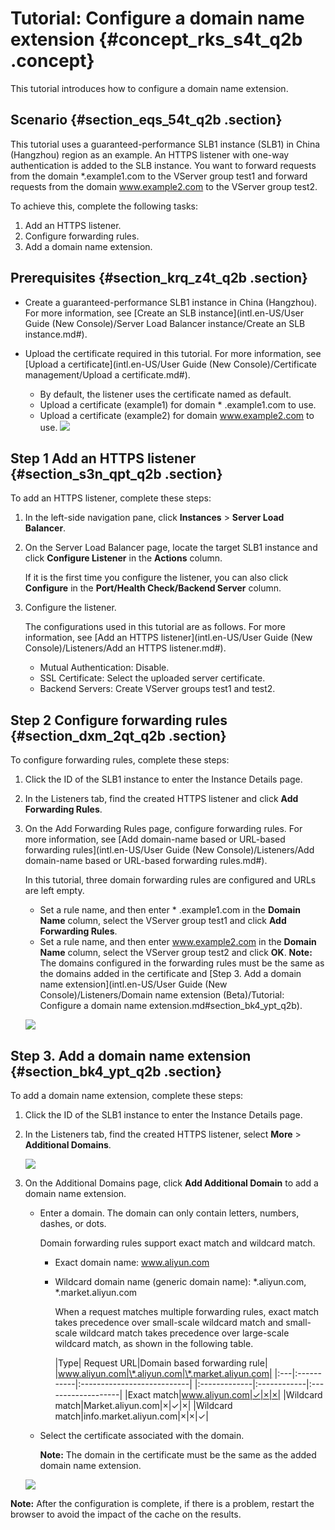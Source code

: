 # Tutorial: Configure a domain name extension {#concept_rks_s4t_q2b .concept}

This tutorial introduces how to configure a domain name extension.

## Scenario {#section_eqs_54t_q2b .section}

This tutorial uses a guaranteed-performance SLB1 instance \(SLB1\) in China \(Hangzhou\) region as an example. An HTTPS listener with one-way authentication is added to the SLB instance. You want to forward requests from the domain \*.example1.com to the VServer group test1 and forward requests from the domain www.example2.com to the VServer group test2.

To achieve this, complete the following tasks:

1.  Add an HTTPS listener.
2.  Configure forwarding rules.
3.  Add a domain name extension.

## Prerequisites {#section_krq_z4t_q2b .section}

-   Create a guaranteed-performance SLB1 instance in China \(Hangzhou\). For more information, see [Create an SLB instance](intl.en-US/User Guide (New Console)/Server Load Balancer instance/Create an SLB instance.md#).
-   Upload the certificate required in this tutorial. For more information, see [Upload a certificate](intl.en-US/User Guide (New Console)/Certificate management/Upload a certificate.md#).

    -   By default, the listener uses the certificate named as default.
    -   Upload a certificate \(example1\) for domain \* .example1.com to use.
    -   Upload a certificate \(example2\) for domain www.example2.com to use.
    ![](http://static-aliyun-doc.oss-cn-hangzhou.aliyuncs.com/assets/img/15661/15379393868320_en-US.png)


## Step 1 Add an HTTPS listener {#section_s3n_qpt_q2b .section}

To add an HTTPS listener, complete these steps:

1.  In the left-side navigation pane, click **Instances** \> **Server Load Balancer**.
2.  On the Server Load Balancer page, locate the target SLB1 instance and click **Configure Listener** in the **Actions** column.

    If it is the first time you configure the listener, you can also click **Configure** in the **Port/Health Check/Backend Server** column.

3.  Configure the listener.

    The configurations used in this tutorial are as follows. For more information, see [Add an HTTPS listener](intl.en-US/User Guide (New Console)/Listeners/Add an HTTPS listener.md#).

    -   Mutual Authentication: Disable.
    -   SSL Certificate: Select the uploaded server certificate.
    -   Backend Servers: Create VServer groups test1 and test2.

## Step 2 Configure forwarding rules {#section_dxm_2qt_q2b .section}

To configure forwarding rules, complete these steps:

1.  Click the ID of the SLB1 instance to enter the Instance Details page.
2.  In the Listeners tab, find the created HTTPS listener and click **Add Forwarding Rules**.
3.  On the Add Forwarding Rules page, configure forwarding rules. For more information, see [Add domain-name based or URL-based forwarding rules](intl.en-US/User Guide (New Console)/Listeners/Add domain-name based or URL-based forwarding rules.md#).

    In this tutorial, three domain forwarding rules are configured and URLs are left empty.

    -   Set a rule name, and then enter \* .example1.com in the **Domain Name** column, select the VServer group test1 and click **Add Forwarding Rules**.
    -   Set a rule name, and then enter www.example2.com in the **Domain Name** column, select the VServer group test2 and click **OK**.
    **Note:** The domains configured in the forwarding rules must be the same as the domains added in the certificate and [Step 3. Add a domain name extension](intl.en-US/User Guide (New Console)/Listeners/Domain name extension (Beta)/Tutorial: Configure a domain name extension.md#section_bk4_ypt_q2b).

    ![](http://static-aliyun-doc.oss-cn-hangzhou.aliyuncs.com/assets/img/17020/153793938611911_en-US.png)


## Step 3. Add a domain name extension {#section_bk4_ypt_q2b .section}

To add a domain name extension, complete these steps:

1.  Click the ID of the SLB1 instance to enter the Instance Details page.
2.  In the Listeners tab, find the created HTTPS listener, select **More** \> **Additional Domains**.

    ![](http://static-aliyun-doc.oss-cn-hangzhou.aliyuncs.com/assets/img/17020/153793938610044_en-US.png)

3.  On the Additional Domains page, click **Add Additional Domain** to add a domain name extension.

    -   Enter a domain. The domain can only contain letters, numbers, dashes, or dots.

        Domain forwarding rules support exact match and wildcard match.

        -   Exact domain name: www.aliyun.com
        -   Wildcard domain name \(generic domain name\): \*.aliyun.com, \*.market.aliyun.com

            When a request matches multiple forwarding rules, exact match takes precedence over small-scale wildcard match and small-scale wildcard match takes precedence over large-scale wildcard match, as shown in the following table.

            |Type| Request URL|Domain based forwarding rule|
|www.aliyun.com|\*.aliyun.com|\*.market.aliyun.com|
            |:---|:-----------|:---------------------------|
            |:-------------|:------------|:-------------------|
            |Exact match|www.aliyun.com|✓|×|×|
            |Wildcard match|Market.aliyun.com|×|✓|×|
            |Wildcard match|info.market.aliyun.com|×|×|✓|

    -   Select the certificate associated with the domain.

        **Note:** The domain in the certificate must be the same as the added domain name extension.

    ![](http://static-aliyun-doc.oss-cn-hangzhou.aliyuncs.com/assets/img/17020/153793938611910_en-US.png)


**Note:** After the configuration is complete, if there is a problem, restart the browser to avoid the impact of the cache on the results.

